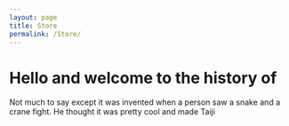 ```yaml
---
layout: page
title: Store
permalink: /Store/
---
```



<h1>Hello and welcome to the history of</h1>

<p>Not much to say except it was invented when a person saw a snake and a crane fight. He thought it was pretty cool and made Taiji</p>